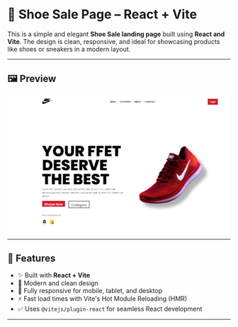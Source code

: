 # 👟 Shoe Sale Page – React + Vite

This is a simple and elegant **Shoe Sale landing page** built using **React and Vite**. The design is clean, responsive, and ideal for showcasing products like shoes or sneakers in a modern layout.

---

## 🖼️ Preview

![Shoe Sale Page Screenshot](https://github.com/sana-dev-code/shoe_sale_page/raw/1f07757d328b9fe2c231cbd854c4e2c2c2452b09/Screenshot%202025-07-15%20192241.png)

---

## 🚀 Features

- ✨ Built with **React + Vite**
- 🎨 Modern and clean design
- 📱 Fully responsive for mobile, tablet, and desktop
- ⚡ Fast load times with Vite's Hot Module Reloading (HMR)
- ✅ Uses `@vitejs/plugin-react` for seamless React development

---


